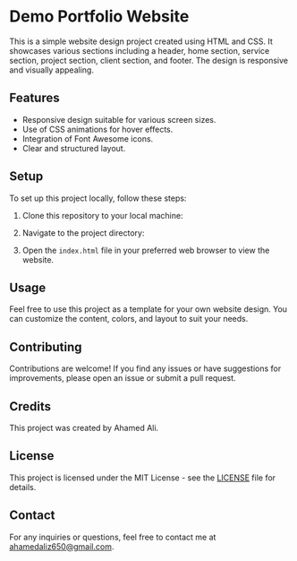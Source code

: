 # Demo Portfolio Website

This is a simple website design project created using HTML and CSS. It showcases various sections including a header, home section, service section, project section, client section, and footer. The design is responsive and visually appealing.

## Features

- Responsive design suitable for various screen sizes.
- Use of CSS animations for hover effects.
- Integration of Font Awesome icons.
- Clear and structured layout.

## Setup

To set up this project locally, follow these steps:

1. Clone this repository to your local machine:


2. Navigate to the project directory:


3. Open the `index.html` file in your preferred web browser to view the website.

## Usage

Feel free to use this project as a template for your own website design. You can customize the content, colors, and layout to suit your needs. 

## Contributing

Contributions are welcome! If you find any issues or have suggestions for improvements, please open an issue or submit a pull request.

## Credits

This project was created by Ahamed Ali.

## License

This project is licensed under the MIT License - see the [LICENSE](LICENSE) file for details.

## Contact

For any inquiries or questions, feel free to contact me at ahamedaliz650@gmail.com.

